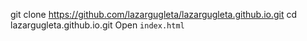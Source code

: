 git clone https://github.com/lazargugleta/lazargugleta.github.io.git
cd lazargugleta.github.io.git
Open `index.html`
